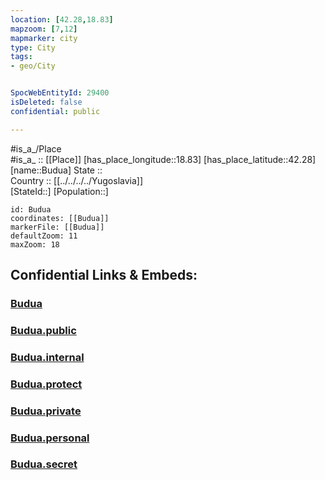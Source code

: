 ```yaml
---
location: [42.28,18.83] 
mapzoom: [7,12] 
mapmarker: city 
type: City
tags:
- geo/City


SpocWebEntityId: 29400
isDeleted: false
confidential: public

---
```

#is_a_/Place  
#is_a_ :: [[Place]] 
[has_place_longitude::18.83] 
[has_place_latitude::42.28] 
[name::Budua] 
State ::  
Country :: [[../../../../Yugoslavia]]  
[StateId::] 
[Population::] 



```leaflet
id: Budua
coordinates: [[Budua]] 
markerFile: [[Budua]] 
defaultZoom: 11 
maxZoom: 18
```


## Confidential Links & Embeds: 

### [Budua](/_Standards/Earth/Continent/Europe/Europe~South/Montenegro/Municipalities~Montenegro/Budva/City/Budua.md) 

### [Budua.public](/_public/Earth/Continent/Europe/Europe~South/Montenegro/Municipalities~Montenegro/Budva/City/Budua.public.md) 

### [Budua.internal](/_internal/Earth/Continent/Europe/Europe~South/Montenegro/Municipalities~Montenegro/Budva/City/Budua.internal.md) 

### [Budua.protect](/_protect/Earth/Continent/Europe/Europe~South/Montenegro/Municipalities~Montenegro/Budva/City/Budua.protect.md) 

### [Budua.private](/_private/Earth/Continent/Europe/Europe~South/Montenegro/Municipalities~Montenegro/Budva/City/Budua.private.md) 

### [Budua.personal](/_personal/Earth/Continent/Europe/Europe~South/Montenegro/Municipalities~Montenegro/Budva/City/Budua.personal.md) 

### [Budua.secret](/_secret/Earth/Continent/Europe/Europe~South/Montenegro/Municipalities~Montenegro/Budva/City/Budua.secret.md)

